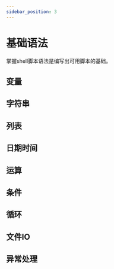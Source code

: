 ```yaml
---
sidebar_position: 3
---
```


# 基础语法

掌握shell脚本语法是编写出可用脚本的基础。

## 变量

## 字符串

## 列表

## 日期时间

## 运算

## 条件

## 循环

## 文件IO

## 异常处理

